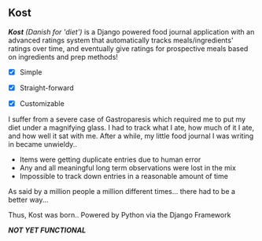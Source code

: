 
## Kost

***Kost*** *(Danish for 'diet')* is a Django powered food journal application with an advanced ratings system that automatically tracks meals/ingredients' ratings over time, and eventually give ratings for prospective meals based on ingredients and prep methods!

- [x] Simple
- [x] Straight-forward
- [x] Customizable


I suffer from a severe case of Gastroparesis which required me to put my diet under a magnifying glass. I had to track what I ate, how much of it I ate, and how well it sat with me. After a while, my little food journal I was writing in became unwieldy..
 - Items were getting duplicate entries due to human error
 - Any and all meaningful long term observations were lost in the mix
 - Impossible to track down entries in a reasonable amount of time

As said by a million people a million different times... there had to be a better way...

Thus, Kost was born.. Powered by Python via the Django Framework


***NOT YET FUNCTIONAL***

